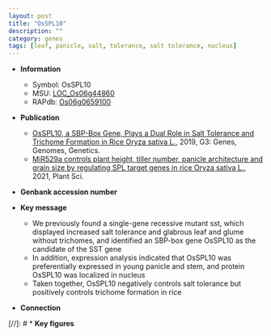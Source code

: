 ```yaml
---
layout: post
title: "OsSPL10"
description: ""
category: genes
tags: [leaf, panicle, salt, tolerance, salt tolerance, nucleus]
---
```


* **Information**  
    + Symbol: OsSPL10  
    + MSU: [LOC_Os06g44860](http://rice.plantbiology.msu.edu/cgi-bin/ORF_infopage.cgi?orf=LOC_Os06g44860)  
    + RAPdb: [Os06g0659100](http://rapdb.dna.affrc.go.jp/viewer/gbrowse_details/irgsp1?name=Os06g0659100)  

* **Publication**  
    + [OsSPL10, a SBP-Box Gene, Plays a Dual Role in Salt Tolerance and Trichome Formation in Rice Oryza sativa L.](http://www.ncbi.nlm.nih.gov/pubmed?term=OsSPL10,+a+SBP-Box+Gene,+Plays+a+Dual+Role+in+Salt+Tolerance+and+Trichome+Formation+in+Rice+Oryza+sativa+L.%5BTitle%5D), 2019, G3: Genes, Genomes, Genetics.
    + [MiR529a controls plant height, tiller number, panicle architecture and grain size by regulating SPL target genes in rice Oryza sativa L.](http://www.ncbi.nlm.nih.gov/pubmed?term=MiR529a+controls+plant+height,+tiller+number,+panicle+architecture+and+grain+size+by+regulating+SPL+target+genes+in+rice+Oryza+sativa+L.%5BTitle%5D), 2021, Plant Sci.

* **Genbank accession number**  

* **Key message**  
    + We previously found a single-gene recessive mutant sst, which displayed increased salt tolerance and glabrous leaf and glume without trichomes, and identified an SBP-box gene OsSPL10 as the candidate of the SST gene
    + In addition, expression analysis indicated that OsSPL10 was preferentially expressed in young panicle and stem, and protein OsSPL10 was localized in nucleus
    + Taken together, OsSPL10 negatively controls salt tolerance  but positively controls trichome formation in rice

* **Connection**  

[//]: # * **Key figures**  


